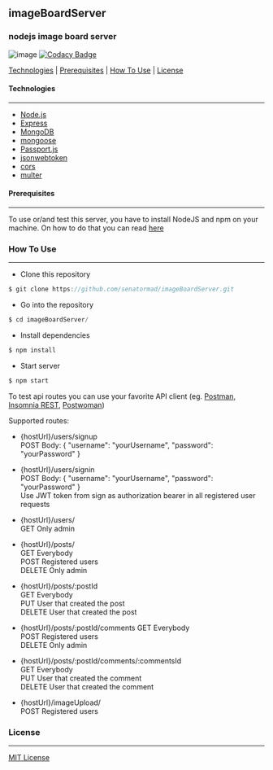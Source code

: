## imageBoardServer
### nodejs image board server

![image](https://user-images.githubusercontent.com/19698444/72934891-b6bbb400-3d64-11ea-893e-6b9b4311ccc0.png) [![Codacy Badge](https://api.codacy.com/project/badge/Grade/e8400b46cec74afca9bc38cc38dfae9e)](https://app.codacy.com/manual/senator.mad/imageBoardServer?utm_source=github.com&utm_medium=referral&utm_content=senatormad/imageBoardServer&utm_campaign=Badge_Grade_Dashboard)

[Technologies](#technologies) | [Prerequisites](#prerequisites) | [How To Use](#how-to-use) | [License](#license)

#### Technologies
___
*  [Node.js](https://nodejs.org/)
*  [Express](https://expressjs.com/)
*  [MongoDB](https://www.mongodb.com/)
*  [mongoose](https://mongoosejs.com/)
*  [Passport.js](http://www.passportjs.org/)
*  [jsonwebtoken](https://github.com/auth0/node-jsonwebtoken)
*  [cors](https://github.com/expressjs/cors)
*  [multer](https://github.com/expressjs/multer)

#### Prerequisites
___
To use or/and test this server, you have to install NodeJS and npm on your machine. On how to do that you can read [here](https://nodejs.org/en/download/package-manager/)

### How To Use
___

*   Clone this repository
```javascript
$ git clone https://github.com/senatormad/imageBoardServer.git
```
*   Go into the repository
```javascript
$ cd imageBoardServer/
```
*   Install dependencies
```javascript
$ npm install
```
*   Start server
```javascript
$ npm start
```

To test api routes you can use your favorite API client (eg. [Postman](https://www.getpostman.com/), [Insomnia REST](https://insomnia.rest/), [Postwoman](https://postwoman.io/))

Supported routes:

*   {hostUrl}/users/signup  
        POST Body: { "username": "yourUsername", "password": "yourPassword" }  
          
*   {hostUrl}/users/signin  
        POST Body: { "username": "yourUsername", "password": "yourPassword" }  
        Use JWT token from sign as authorization bearer in all registered user requests
          
*   {hostUrl}/users/  
        GET Only admin  
          
*   {hostUrl}/posts/  
        GET Everybody  
        POST Registered users  
        DELETE Only admin  
          
*   {hostUrl}/posts/:postId  
        GET Everybody  
        PUT User that created the post  
        DELETE User that created the post  
          
*   {hostUrl}/posts/:postId/comments
        GET Everybody  
        POST Registered users  
        DELETE Only admin  
          
*   {hostUrl}/posts/:postId/comments/:commentsId  
        GET Everybody  
        PUT User that created the comment  
        DELETE User that created the comment  


*   {hostUrl}/imageUpload/  
        POST Registered users

### License
___
[MIT License](https://github.com/senatormad/imageBoardServer/blob/master/LICENSE)